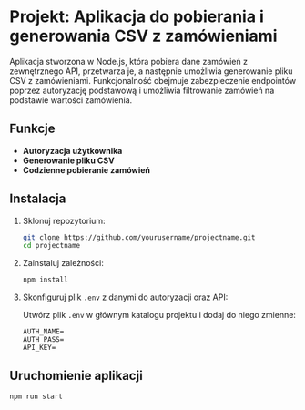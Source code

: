 # Projekt: Aplikacja do pobierania i generowania CSV z zamówieniami

Aplikacja stworzona w Node.js, która pobiera dane zamówień z zewnętrznego API, przetwarza je, a następnie umożliwia generowanie pliku CSV z zamówieniami. Funkcjonalność obejmuje zabezpieczenie endpointów poprzez autoryzację podstawową i umożliwia filtrowanie zamówień na podstawie wartości zamówienia.

## Funkcje

- **Autoryzacja użytkownika**
- **Generowanie pliku CSV**
- **Codzienne pobieranie zamówień**

## Instalacja

1. Sklonuj repozytorium:

    ```bash
    git clone https://github.com/yourusername/projectname.git
    cd projectname
    ```

2. Zainstaluj zależności:

    ```bash
    npm install
    ```

3. Skonfiguruj plik `.env` z danymi do autoryzacji oraz API:

    Utwórz plik `.env` w głównym katalogu projektu i dodaj do niego zmienne:

    ```
    AUTH_NAME=
    AUTH_PASS=
    API_KEY=
    ```

## Uruchomienie aplikacji

```bash
npm run start
